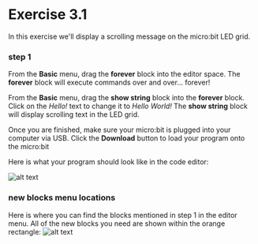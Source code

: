 # Exercise 3.1
In this exercise we'll display a scrolling message on the micro:bit LED grid.

### step 1
From the **Basic** menu, drag the **forever** block into the editor space. The **forever** block will execute commands over and over... forever!

From the **Basic** menu, drag the **show string** block into the **forever** block. Click on the *Hello!* text to change it to *Hello World!* The **show string** block will display scrolling text in the LED grid.

Once you are finished, make sure your micro:bit is plugged into your computer via USB. Click the **Download** button to load your program onto the micro:bit

Here is what your program should look like in the code editor:

![alt text](https://github.com/fusecodecamp2018/BuildingMicrocontrollerGames/blob/master/lesson-3/exercise-3.1/hello-world-blockly.png "exercise 3.1 hello world program")

### new blocks menu locations
Here is where you can find the blocks mentioned in step 1 in the editor menu. All of the new blocks you need are shown within the orange rectangle:
![alt text](https://github.com/fusecodecamp2018/BuildingMicrocontrollerGames/blob/master/lesson-3/exercise-3.1/new-blocks-menu-locations.png "exercise 3.1 blockly menu locations")